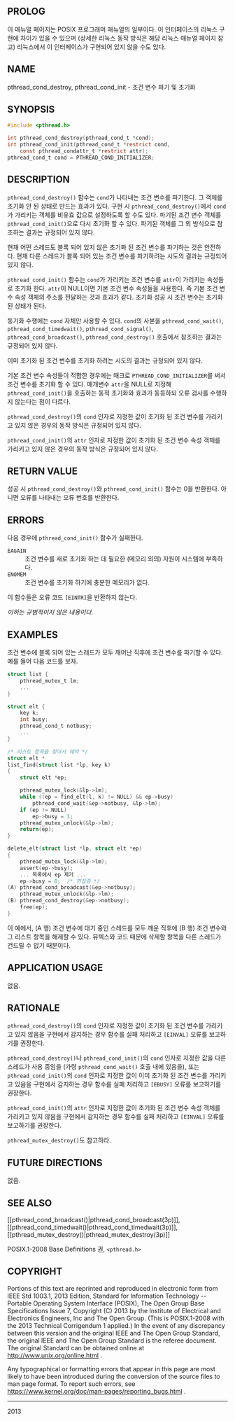 ## PROLOG

이 매뉴얼 페이지는 POSIX 프로그래머 매뉴얼의 일부이다. 이 인터페이스의 리눅스 구현에 차이가 있을 수 있으며 (상세한 리눅스 동작 방식은 해당 리눅스 매뉴얼 페이지 참고) 리눅스에서 이 인터페이스가 구현되어 있지 않을 수도 있다.

## NAME

pthread_cond_destroy, pthread_cond_init - 조건 변수 파기 및 초기화

## SYNOPSIS

```c
#include <pthread.h>

int pthread_cond_destroy(pthread_cond_t *cond);
int pthread_cond_init(pthread_cond_t *restrict cond,
    const pthread_condattr_t *restrict attr);
pthread_cond_t cond = PTHREAD_COND_INITIALIZER;
```

## DESCRIPTION

`pthread_cond_destroy()` 함수는 `cond`가 나타내는 조건 변수를 파기한다. 그 객체를 초기화 안 된 상태로 만드는 효과가 있다. 구현 시 `pthread_cond_destroy()`에서 `cond`가 가리키는 객체를 비유효 값으로 설정하도록 할 수도 있다. 파기된 조건 변수 객체를 `pthread_cond_init()`으로 다시 초기화 할 수 있다. 파기된 객체를 그 외 방식으로 참조하는 결과는 규정되어 있지 않다.

현재 어떤 스레드도 블록 되어 있지 않은 초기화 된 조건 변수를 파기하는 것은 안전하다. 현재 다른 스레드가 블록 되어 있는 조건 변수를 파기하려는 시도의 결과는 규정되어 있지 않다.

`pthread_cond_init()` 함수는 `cond`가 가리키는 조건 변수를 `attr`이 가리키는 속성들로 초기화 한다. `attr`이 NULL이면 기본 조건 변수 속성들을 사용한다. 즉 기본 조건 변수 속성 객체의 주소를 전달하는 것과 효과가 같다. 초기화 성공 시 조건 변수는 초기화 된 상태가 된다.

동기화 수행에는 `cond` 자체만 사용할 수 있다. `cond`의 사본을 `pthread_cond_wait()`, `pthread_cond_timedwait()`, `pthread_cond_signal()`, `pthread_cond_broadcast()`, `pthread_cond_destroy()` 호출에서 참조하는 결과는 규정되어 있지 않다.

이미 초기화 된 조건 변수를 초기화 하려는 시도의 결과는 규정되어 있지 않다.

기본 조건 변수 속성들이 적합한 경우에는 매크로 `PTHREAD_COND_INITIALIZER`를 써서 조건 변수를 초기화 할 수 있다. 매개변수 `attr`을 NULL로 지정해 `pthread_cond_init()`을 호출하는 동적 초기화와 효과가 동등하되 오류 검사를 수행하지 않는다는 점이 다르다.

`pthread_cond_destroy()`의 `cond` 인자로 지정한 값이 초기화 된 조건 변수를 가리키고 있지 않은 경우의 동작 방식은 규정되어 있지 않다.

`pthread_cond_init()`의 `attr` 인자로 지정한 값이 초기화 된 조건 변수 속성 객체를 가리키고 있지 않은 경우의 동작 방식은 규정되어 있지 않다.

## RETURN VALUE

성공 시 `pthread_cond_destroy()`와 `pthread_cond_init()` 함수는 0을 반환한다. 아니면 오류를 나타내는 오류 번호를 반환한다.

## ERRORS

다음 경우에 `pthread_cond_init()` 함수가 실패한다.

<dl>
<dt><code>EAGAIN</code></dt>
<dd>조건 변수를 새로 초기화 하는 데 필요한 (메모리 외의) 자원이 시스템에 부족하다.</dd>
<dt><code>ENOMEM</code></dt>
<dd>조건 변수를 초기화 하기에 충분한 메모리가 없다.</dd>
</dl>

이 함수들은 오류 코드 `[EINTR]`을 반환하지 않는다.

<em>이하는 규범적이지 않은 내용이다.</em>

## EXAMPLES

조건 변수에 블록 되어 있는 스레드가 모두 깨어난 직후에 조건 변수를 파기할 수 있다. 예를 들어 다음 코드를 보자.

```c
struct list {
    pthread_mutex_t lm;
    ...
}

struct elt {
    key k;
    int busy;
    pthread_cond_t notbusy;
    ...
}

/* 리스트 항목을 찾아서 예약 */
struct elt *
list_find(struct list *lp, key k)
{
    struct elt *ep;

    pthread_mutex_lock(&lp->lm);
    while ((ep = find_elt(l, k) != NULL) && ep->busy)
        pthread_cond_wait(&ep->notbusy, &lp->lm);
    if (ep != NULL)
        ep->busy = 1;
    pthread_mutex_unlock(&lp->lm);
    return(ep);
}

delete_elt(struct list *lp, struct elt *ep)
{
    pthread_mutex_lock(&lp->lm);
    assert(ep->busy);
    ... 목록에서 ep 제거 ...
    ep->busy = 0;  /* 편집증 */
(A) pthread_cond_broadcast(&ep->notbusy);
    pthread_mutex_unlock(&lp->lm);
(B) pthread_cond_destroy(&ep->notbusy);
    free(ep);
}
```

이 예에서, (A 행) 조건 변수에 대기 중인 스레드를 모두 깨운 직후에 (B 행) 조건 변수와 그 리스트 항목을 해제할 수 있다. 뮤텍스와 코드 때문에 삭제할 항목을 다른 스레드가 건드릴 수 없기 때문이다.

## APPLICATION USAGE

없음.

## RATIONALE

`pthread_cond_destroy()`의 `cond` 인자로 지정한 값이 초기화 된 조건 변수를 가리키고 있지 않음을 구현에서 감지하는 경우 함수를 실패 처리하고 `[EINVAL]` 오류를 보고하기를 권장한다.

`pthread_cond_destroy()`나 `pthread_cond_init()`의 `cond` 인자로 지정한 값을 다른 스레드가 사용 중임을 (가령 `pthread_cond_wait()` 호출 내에 있음을), 또는 `pthread_cond_init()`의 `cond` 인자로 지정한 값이 이미 초기화 된 조건 변수를 가리키고 있음을 구현에서 감지하는 경우 함수를 실패 처리하고 `[EBUSY]` 오류를 보고하기를 권장한다.

`pthread_cond_init()`의 `attr` 인자로 지정한 값이 초기화 된 조건 변수 속성 객체를 가리키고 있지 않음을 구현에서 감지하는 경우 함수를 실패 처리하고 `[EINVAL]` 오류를 보고하기를 권장한다.

`pthread_mutex_destroy()`도 참고하라.

## FUTURE DIRECTIONS

없음.

## SEE ALSO

[[pthread_cond_broadcast()|pthread_cond_broadcast(3p)]], [[pthread_cond_timedwait()|pthread_cond_timedwait(3p)]], [[pthread_mutex_destroy()|pthread_mutex_destroy(3p)]]

POSIX.1-2008 Base Definitions 권, `<pthread.h>`

## COPYRIGHT

Portions of this text are reprinted and reproduced in electronic form from IEEE Std 1003.1, 2013 Edition, Standard for Information Technology -- Portable Operating System Interface (POSIX), The Open Group Base Specifications Issue 7, Copyright (C) 2013 by the Institute of Electrical and Electronics Engineers, Inc and The Open Group. (This is POSIX.1-2008 with the 2013 Technical Corrigendum 1 applied.) In the event of any discrepancy between this version and the original IEEE and The Open Group Standard, the original IEEE and The Open Group Standard is the referee document. The original Standard can be obtained online at http://www.unix.org/online.html .

Any typographical or formatting errors that appear in this page are most likely to have been introduced during the conversion of the source files to man page format. To report such errors, see https://www.kernel.org/doc/man-pages/reporting_bugs.html .

----

2013
